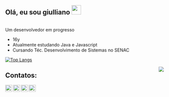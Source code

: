## Olá, eu sou giulliano <img src="https://c.tenor.com/SNL9_xhZl9oAAAAi/waving-hand-joypixels.gif" width="30px">
<br>
Um desenvolvedor em progresso

- 16y
- Atualmente estudando Java e Javascript
- Cursando Téc. Desenvolvimento de Sistemas no SENAC

[![Top Langs](https://github-readme-stats.vercel.app/api/top-langs/?username=MoDasby&layout=compact&theme=nord)](https://github.com/anuraghazra/github-readme-stats)

<img src="https://c.tenor.com/S1bD9bb9TWYAAAAC/skeleton-sunglasses.gif" align="right" />

## Contatos:
<a href="https://twitter.com/meeeeeeendes">
  <img align="left" alt="Meu Twitter" width="22px" src="https://cdn.jsdelivr.net/npm/simple-icons@v3/icons/twitter.svg" />
</a>
<a href="https://www.linkedin.com/in/giulliano-mendes/">
  <img align="left" alt="Meu Linkedin" width="22px" src="https://cdn.jsdelivr.net/npm/simple-icons@v3/icons/linkedin.svg" />
</a>
<a href="https://github.com/MoDasby">
  <img align="left" alt="Meu Github" width="22px" src="https://cdn.jsdelivr.net/npm/simple-icons@v3/icons/github.svg" />
</a>
<a href="https://t.me/MoDasby">
  <img align="left" alt="Meu Telegram" width="22px" src="https://cdn.jsdelivr.net/npm/simple-icons@v3/icons/telegram.svg" />
</a>
<br />
